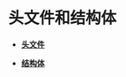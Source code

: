 # 头文件和结构体<a name="ZH-CN_TOPIC_0000001055195058"></a>

-   **[头文件](头文件.md)**  

-   **[结构体](结构体.md)**  


